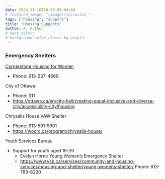 ```yaml
---
date: 2024-11-10T10:58:08-04:00
# featured_image: "/images/inclusion_"
tags: ["housing", "support"]
title: "Housing Supports"
author: A. Author
# text_color:
# background_color_class: bg-purple
---
```


### Emergency Shelters

[Cornerstone Housing for Women](https://cornerstonewomen.ca/programs-and-services/shelter/)
- Phone: 613-237-4669


City of Ottawa
- Phone: 311
- https://ottawa.ca/en/city-hall/creating-equal-inclusive-and-diverse-city/accessibility-city/housing


Chrysalis House VAW Shelter 
 - Phone: 613-591-5901
 - https://wocrc.ca/program/chrysalis-house/

Youth Services Bureau 
- Support for youth aged 16-20
  - Evelyn Horne Young Women’s Emergency Shelter
  - https://www.ysb.ca/services/community-and-housing-services/housing-and-shelter/young-womens-shelter/
Phone: 613-789-8220

